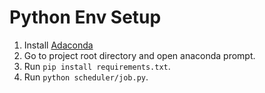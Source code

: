 # Python Env Setup
1. Install [Adaconda](https://www.anaconda.com/products/individual)
2. Go to project root directory and open anaconda prompt.
3. Run `pip install requirements.txt`.
4. Run `python scheduler/job.py`.
 

